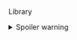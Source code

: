 Library


<details>
  <summary>Spoiler warning</summary>
  
  LM2517
  XT89
  Hit88

Closeljk  

fpedjfpeow
